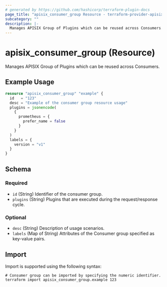 ```yaml
---
# generated by https://github.com/hashicorp/terraform-plugin-docs
page_title: "apisix_consumer_group Resource - terraform-provider-apisix"
subcategory: ""
description: |-
  Manages APISIX Group of Plugins which can be reused across Consumers.
---
```


# apisix_consumer_group (Resource)

Manages APISIX Group of Plugins which can be reused across Consumers.

## Example Usage

```terraform
resource "apisix_consumer_group" "example" {
  id   = "123"
  desc = "Example of the consumer group resource usage"
  plugins = jsonencode(
    {
      prometheus = {
        prefer_name = false
      }
    }
  )
  labels = {
    version = "v1"
  }
}
```

<!-- schema generated by tfplugindocs -->
## Schema

### Required

- `id` (String) Identifier of the consumer group.
- `plugins` (String) Plugins that are executed during the request/response cycle.

### Optional

- `desc` (String) Description of usage scenarios.
- `labels` (Map of String) Attributes of the Consumer group specified as key-value pairs.

## Import

Import is supported using the following syntax:

```shell
# Consumer group can be imported by specifying the numeric identifier.
terraform import apisix_consumer_group.example 123
```
